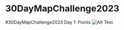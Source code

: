# 30DayMapChallenge2023
#30DayMapChallenge2023
Day 1: Points
![Alt Text](C:/Users/li/Working/Blender/Kakheti_rtveli/Kakheti_Rtveli_2022.gif)
